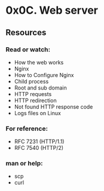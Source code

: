 # 0x0C. Web server

## Resources

### Read or watch:

* How the web works
* Nginx
* How to Configure Nginx
* Child process
* Root and sub domain
* HTTP requests
* HTTP redirection
* Not found HTTP response code
* Logs files on Linux

### For reference:

* RFC 7231 (HTTP/1.1)
* RFC 7540 (HTTP/2)

### man or help:

* scp
* curl
